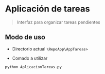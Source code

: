 # Aplicación de tareas
>Interfaz para organizar tareas pendientes

## Modo de uso

* Directorio actual
`\RepoApp\AppTareas> `

* Comado a utilizar

`python AplicacionTareas.py`

